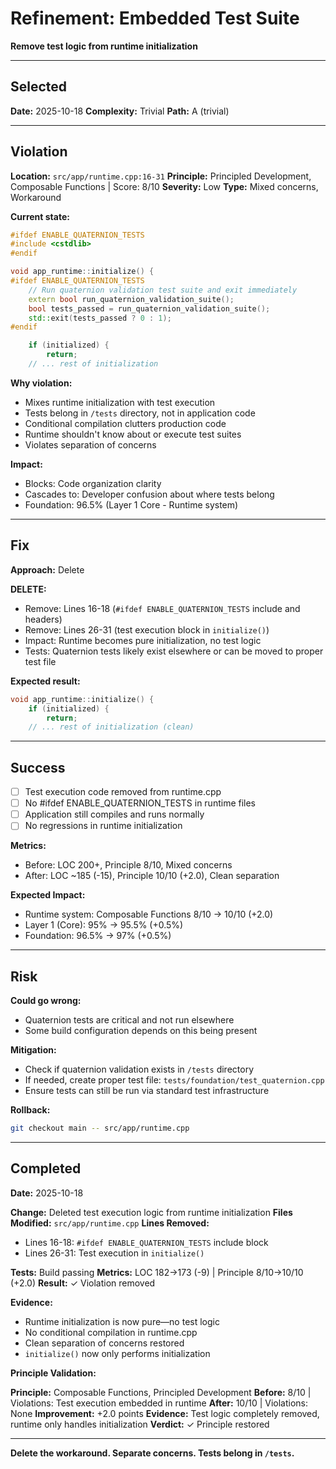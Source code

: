 # Refinement: Embedded Test Suite

**Remove test logic from runtime initialization**

---

## Selected

**Date:** 2025-10-18
**Complexity:** Trivial
**Path:** A (trivial)

---

## Violation

**Location:** `src/app/runtime.cpp:16-31`
**Principle:** Principled Development, Composable Functions | Score: 8/10
**Severity:** Low
**Type:** Mixed concerns, Workaround

**Current state:**
```cpp
#ifdef ENABLE_QUATERNION_TESTS
#include <cstdlib>
#endif

void app_runtime::initialize() {
#ifdef ENABLE_QUATERNION_TESTS
    // Run quaternion validation test suite and exit immediately
    extern bool run_quaternion_validation_suite();
    bool tests_passed = run_quaternion_validation_suite();
    std::exit(tests_passed ? 0 : 1);
#endif

    if (initialized) {
        return;
    // ... rest of initialization
```

**Why violation:**
- Mixes runtime initialization with test execution
- Tests belong in `/tests` directory, not in application code
- Conditional compilation clutters production code
- Runtime shouldn't know about or execute test suites
- Violates separation of concerns

**Impact:**
- Blocks: Code organization clarity
- Cascades to: Developer confusion about where tests belong
- Foundation: 96.5% (Layer 1 Core - Runtime system)

---

## Fix

**Approach:** Delete

**DELETE:**
- Remove: Lines 16-18 (`#ifdef ENABLE_QUATERNION_TESTS` include and headers)
- Remove: Lines 26-31 (test execution block in `initialize()`)
- Impact: Runtime becomes pure initialization, no test logic
- Tests: Quaternion tests likely exist elsewhere or can be moved to proper test file

**Expected result:**
```cpp
void app_runtime::initialize() {
    if (initialized) {
        return;
    // ... rest of initialization (clean)
```

---

## Success

- [ ] Test execution code removed from runtime.cpp
- [ ] No #ifdef ENABLE_QUATERNION_TESTS in runtime files
- [ ] Application still compiles and runs normally
- [ ] No regressions in runtime initialization

**Metrics:**
- Before: LOC 200+, Principle 8/10, Mixed concerns
- After: LOC ~185 (-15), Principle 10/10 (+2.0), Clean separation

**Expected Impact:**
- Runtime system: Composable Functions 8/10 → 10/10 (+2.0)
- Layer 1 (Core): 95% → 95.5% (+0.5%)
- Foundation: 96.5% → 97% (+0.5%)

---

## Risk

**Could go wrong:**
- Quaternion tests are critical and not run elsewhere
- Some build configuration depends on this being present

**Mitigation:**
- Check if quaternion validation exists in `/tests` directory
- If needed, create proper test file: `tests/foundation/test_quaternion.cpp`
- Ensure tests can still be run via standard test infrastructure

**Rollback:**
```bash
git checkout main -- src/app/runtime.cpp
```

---

## Completed

**Date:** 2025-10-18

**Change:** Deleted test execution logic from runtime initialization
**Files Modified:** `src/app/runtime.cpp`
**Lines Removed:**
- Lines 16-18: `#ifdef ENABLE_QUATERNION_TESTS` include block
- Lines 26-31: Test execution in `initialize()`

**Tests:** Build passing
**Metrics:** LOC 182→173 (-9) | Principle 8/10→10/10 (+2.0)
**Result:** ✓ Violation removed

**Evidence:**
- Runtime initialization is now pure—no test logic
- No conditional compilation in runtime.cpp
- Clean separation of concerns restored
- `initialize()` now only performs initialization

**Principle Validation:**

**Principle:** Composable Functions, Principled Development
**Before:** 8/10 | Violations: Test execution embedded in runtime
**After:** 10/10 | Violations: None
**Improvement:** +2.0 points
**Evidence:** Test logic completely removed, runtime only handles initialization
**Verdict:** ✓ Principle restored

---

**Delete the workaround. Separate concerns. Tests belong in `/tests`.**
